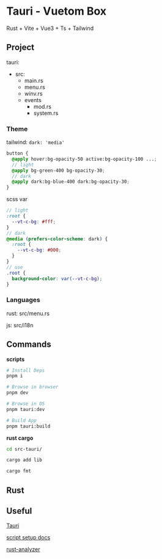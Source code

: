 # Tauri - Vuetom Box

Rust + Vite + Vue3 + Ts + Tailwind

## Project

tauri:

- src:
  - main.rs
  - menu.rs
  - winv.rs
  - events
    - mod.rs
    - system.rs

### Theme

tailwind: `dark: 'media'`

```scss
button {
  @apply hover:bg-opacity-50 active:bg-opacity-100 ...;
  // light
  @apply bg-green-400 bg-opacity-30;
  // dark
  @apply dark:bg-blue-400 dark:bg-opacity-30;
}
```

scss var

```scss
// light
:root {
  --vt-c-bg: #fff;
}
// dark
@media (prefers-color-scheme: dark) {
  :root {
    --vt-c-bg: #000;
  }
}
// use
.root {
  background-color: var(--vt-c-bg);
}
```

### Languages

rust: src/menu.rs

js: src/i18n

## Commands

**scripts**

```sh
# Install Deps
pnpm i

# Browse in browser
pnpm dev

# Browse in OS
pnpm tauri:dev

# Build App
pnpm tauri:build
```

**rust cargo**

```sh
cd src-tauri/

cargo add lib

cargo fmt
```

## Rust

## Useful

[Tauri](https://tauri.app/v1/guides/getting-started/setup)

[script setup docs](https://v3.vuejs.org/api/sfc-script-setup.html#sfc-script-setup)

[rust-analyzer](https://marketplace.visualstudio.com/items?itemName=rust-lang.rust-analyzer)

